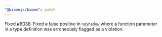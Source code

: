 ```yaml
---
"@biomejs/biome": patch
---
```


Fixed [#6038](https://github.com/biomejs/biome/issues/6038): Fixed a false
positive in `noShadow` where a function parameter in a type definition was
erroneously flagged as a violation.
